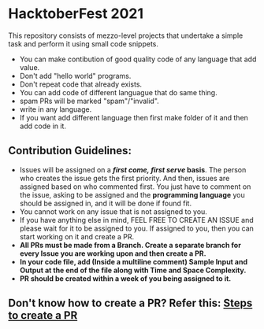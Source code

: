 # HacktoberFest 2021
This repository consists of mezzo-level projects that undertake a simple task and perform it using small code snippets.

* You can make contibution of good quality code of any language that add value.
* Don't add "hello world" programs.
* Don't repeat code that already exists.
* You can add code of different languague that do same thing.
* spam PRs will be marked "spam"/"invalid".
* write in any language.
* If you want add different language then first make folder of it and then add code in it.


## Contribution Guidelines:

- Issues will be assigned on a **_first come, first serve_ basis**. The person who creates the issue gets the first priority. And then, issues are assigned based on who commented first. You just have to comment on the issue, asking to be assigned and the **programming language** you should be assigned in, and it will be done if found fit.
- You cannot work on any issue that is not assigned to you.
- If you have anything else in mind, FEEL FREE TO CREATE AN ISSUE and please wait for it to be assigned to you. If assigned to you, then you can start working on it and create a PR.
- **All PRs must be made from a Branch. Create a separate branch for every Issue you are working upon and then create a PR.**
- **In your code file, add (Inside a multiline comment) Sample Input and Output at the end of the file along with Time and Space Complexity.**
- **PR should be created within a week of you being assigned to it.**

## Don't know how to create a PR? Refer this: [Steps to create a PR](Step_For_PR.md)
